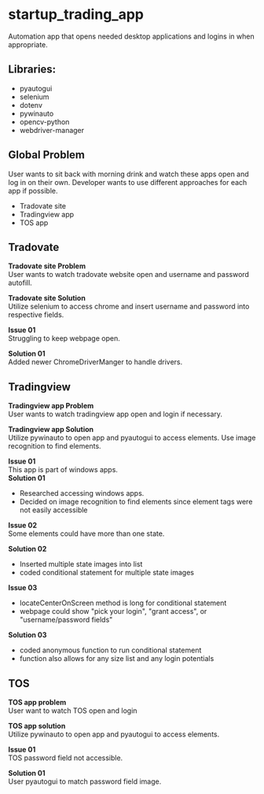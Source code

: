 # startup_trading_app

Automation app that opens needed desktop applications and logins in when appropriate.

## Libraries:

- pyautogui
- selenium
- dotenv
- pywinauto
- opencv-python
- webdriver-manager

## Global Problem

User wants to sit back with morning drink and watch these apps open and log in on their own.
Developer wants to use different approaches for each app if possible.

- Tradovate site
- Tradingview app
- TOS app

## Tradovate

**Tradovate site Problem**<br />
User wants to watch tradovate website open and username and password autofill.

**Tradovate site Solution**<br />
Utilize selenium to access chrome and insert username and password into respective fields.

**Issue 01**<br />
Struggling to keep webpage open.<br />

**Solution 01**<br />
Added newer ChromeDriverManger to handle drivers.

## Tradingview

**Tradingview app Problem**<br />
User wants to watch tradingview app open and login if necessary.

**Tradingview app Solution**<br />
Utilize pywinauto to open app and pyautogui to access elements. Use image recognition to find elements.

**Issue 01**<br />
This app is part of windows apps.<br />
**Solution 01**<br />

- Researched accessing windows apps.
- Decided on image recognition to find elements since element tags were not easily accessible

**Issue 02**<br />
Some elements could have more than one state.<br />

**Solution 02**<br />

- Inserted multiple state images into list
- coded conditional statement for multiple state images

**Issue 03**<br />

- locateCenterOnScreen method is long for conditional statement
- webpage could show "pick your login", "grant access", or "username/password fields"<br />

**Solution 03**<br />

- coded anonymous function to run conditional statement
- function also allows for any size list and any login potentials

## TOS

**TOS app problem**<br />
User want to watch TOS open and login<br />

**TOS app solution**<br />
Utilize pywinauto to open app and pyautogui to access elements.

**Issue 01**<br />
TOS password field not accessible.<br />

**Solution 01**<br />
User pyautogui to match password field image.<br />
